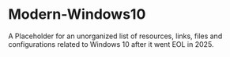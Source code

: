 # Modern-Windows10
A Placeholder for an unorganized list of resources, links, files and configurations related to Windows 10 after it went EOL in 2025.
